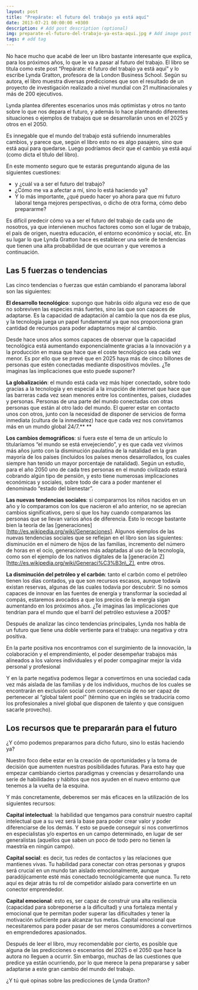 ```yaml
---
layout: post
title: "Prepárate: el futuro del trabajo ya está aquí"
date: 2013-07-21 00:00:00 +0300
description: # Add post description (optional)
img: preparate-el-futuro-del-trabajo-ya-esta-aqui.jpg # Add image post (optional)
tags: # add tag
---
```


No hace mucho que acabé de leer un libro bastante interesante que explica, para los próximos años, lo que le va a pasar al futuro del trabajo. El libro se titula como este post “Prepárate: el futuro del trabajo ya está aquí” y lo escribe Lynda Gratton, profesora de la London Business School. Según su autora, el libro muestra diversas predicciones que son el resultado de un proyecto de investigación realizado a nivel mundial con 21 multinacionales y más de 200 ejecutivos.

Lynda plantea diferentes escenarios unos más optimistas y otros no tanto sobre lo que nos depara el futuro, y además lo hace planteando diferentes situaciones o ejemplos de trabajos que se desarrollarán unos en el 2025 y otros en el 2050.

Es innegable que el mundo del trabajo está sufriendo innumerables cambios, y parece que, según el libro esto no es algo pasajero, sino que está aquí para quedarse. Luego podríamos decir que el cambio ya está aquí (como dicta el título del libro).

En este momento seguro que te estarás preguntando alguna de las siguientes cuestiones:

- y ¿cuál va a ser el futuro del trabajo?
- ¿Cómo me va a afectar a mí, sino lo está haciendo ya?
- Y lo más importante, ¿qué puedo hacer yo ahora para que mi futuro laboral tenga mejores perspectivas, o dicho de otra forma, cómo debo prepararme?

Es difícil predecir cómo va a ser el futuro del trabajo de cada uno de nosotros, ya que intervienen muchos factores como son el lugar de trabajo, el país de origen, nuestra educación, el entorno económico y social, etc. En su lugar lo que Lynda Gratton hace es establecer una serie de tendencias que tienen una alta probabilidad de que ocurran y que veremos a continuación.

## Las 5 fuerzas o tendencias

Las cinco tendencias o fuerzas que están cambiando el panorama laboral son las siguientes:

**El desarrollo tecnológico**: supongo que habrás oído alguna vez eso de que no sobreviven las especies más fuertes, sino las que son capaces de adaptarse. Es la capacidad de adaptación al cambio la que nos da ese plus, y la tecnología juega un papel fundamental ya que nos proporciona gran cantidad de recursos para poder adaptarnos mejor al cambio.

Desde hace unos años somos capaces de observar que la capacidad tecnológica está aumentando exponencialmente gracias a la innovación y a la producción en masa que hace que el coste tecnológico sea cada vez menor. Es por ello que se prevé que en 2025 haya más de cinco billones de personas que estén conectadas mediante dispositivos móviles. ¿Te imaginas las implicaciones que esto puede suponer?

**La globalización**: el mundo está cada vez más hiper conectado, sobre todo gracias a la tecnología y en especial a la irrupción de internet que hace que las barreras cada vez sean menores entre los continentes, países, ciudades y personas. Personas de una parte del mundo conectadas con otras personas que están al otro lado del mundo. El querer estar en contacto unos con otros, junto con la necesidad de disponer de servicios de forma inmediata (cultura de la inmediatez) hace que cada vez nos convirtamos más en un mundo global 24/7.** **

**Los cambios demográficos**: si fuera este el tema de un artículo lo titularíamos “el mundo se está envejeciendo”, y es que cada vez vivimos más años junto con la disminución paulatina de la natalidad en la gran mayoría de los países (incluidos los países menos desarrollados, los cuales siempre han tenido un mayor porcentaje de natalidad). Según un estudio, para el año 2050 uno de cada tres personas en el mundo civilizado estará cobrando algún tipo de pensión, y esto tiene numerosas implicaciones económicas y sociales, sobre todo de cara a poder mantener el denominado “estado del bienestar”.

**Las nuevas tendencias sociales**: si compararnos los niños nacidos en un año y lo comparamos con los que nacieron el año anterior, no se aprecian cambios significativos, pero sí que los hay cuando comparamos las personas que se llevan varios años de diferencia. Esto lo recoge bastante bien la teoría de las [generaciones][http://es.wikipedia.org/wiki/Generaciones]. Algunos ejemplos de las nuevas tendencias sociales que se reflejan en el libro son las siguientes: disminución en el número de hijos de las familias, incremento del número de horas en el ocio, generaciones más adaptadas al uso de la tecnología, como son el ejemplo de los nativos digitales de la [generación Z][http://es.wikipedia.org/wiki/Generaci%C3%B3n\_Z], entre otros.

**La disminución del petróleo y el carbón**: tanto el carbón como el petróleo tienen los días contados, ya que son recursos escasos, aunque todavía existan reservas, algunas de las cuales todavía por descubrir. Si no somos capaces de innovar en las fuentes de energía y transformar la sociedad al compás, estaremos avocados a que los precios de la energía sigan aumentando en los próximos años. ¿Te imaginas las implicaciones que tendrían para el mundo que el barril del petróleo estuviese a 200$?

Después de analizar las cinco tendencias principales, Lynda nos habla de un futuro que tiene una doble vertiente para el trabajo: una negativa y otra positiva.

En la parte positiva nos encontramos con el surgimiento de la innovación, la colaboración y el emprendimiento, el poder desempeñar trabajos más alineados a los valores individuales y el poder compaginar mejor la vida personal y profesional

Y en la parte negativa podemos llegar a convertirnos en una sociedad cada vez más aislada de las familias y de los individuos, muchos de los cuales se encontrarán en exclusión social com consecuencia de no ser capaz de pertenecer al “global talent pool” (término que en inglés se traduciría como los profesionales a nivel global que disponen de talento y que consiguen sacarle provecho).

## Los recursos que te prepararán para el futuro

¿Y cómo podemos prepararnos para dicho futuro, sino lo estás haciendo ya?

Nuestro foco debe estar en la creación de oportunidades y la toma de decisión que aumenten nuestras posibilidades futuras. Para esto hay que empezar cambiando ciertos paradigmas y creencias y desarrollando una serie de habilidades y hábitos que nos ayuden en el nuevo entorno que tenemos a la vuelta de la esquina.

Y más concretamente, deberemos ser más eficaces en la utilización de los siguientes recursos:

**Capital intelectual**: la habilidad que tengamos para construir nuestro capital intelectual que a su vez será la base para poder crear valor y poder diferenciarse de los demás. Y esto se puede conseguir si nos convertirnos en especialistas y/o expertos en un campo determinado, en lugar de ser generalistas (aquellos que saben un poco de todo pero no tienen la maestría en ningún campo).

**Capital social**: es decir, tus redes de contactos y las relaciones que mantienes vivas. Tu habilidad para conectar con otras personas y grupos será crucial en un mundo tan aislado emocionalmente, aunque paradójicamente esté más conectado tecnológicamente que nunca. Tu reto aquí es dejar atrás tu rol de competidor aislado para convertirte en un conector emprendedor.

**Capital emocional**: esto es, ser capaz de construir una alta resiliencia (capacidad para sobreponerse a la dificultad) y una fortaleza mental y emocional que te permitan poder superar las dificultades y tener la motivación suficiente para alcanzar tus metas. Capital emocional que necesitaremos para poder pasar de ser meros consumidores a convertirnos en emprendedores apasionados.

Después de leer el libro, muy recomendable por cierto, es posible que alguna de las predicciones o escenarios del 2025 o el 2050 que hace la autora no lleguen a ocurrir. Sin embargo, muchas de las cuestiones que predice ya están ocurriendo, por lo que merece la pena prepararse y saber adaptarse a este gran cambio del mundo del trabajo.

¿Y tú qué opinas sobre las predicciones de Lynda Gratton?

